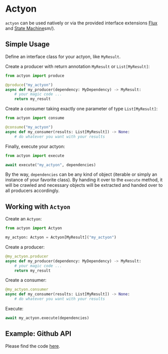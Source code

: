 # Actyon

`actyon` can be used natively or via the provided interface extensions [Flux](flux/) and [State Machine]({)sm/).

## Simple Usage

Define an interface class for your actyon, like `MyResult`.

Create a producer with return annotation `MyResult` or `List[MyResult]`:

```python
from actyon import produce

@produce("my_actyon")
async def my_producer(dependency: MyDependency) -> MyResult:
    # your magic code ...
    return my_result
```

Create a consumer taking exactly one parameter of type `List[MyResult]`:

```python
from actyon import consume

@consume("my_actyon")
async def my_consumer(results: List[MyResult]) -> None:
    # do whatever you want with your results
```

Finally, execute your actyon:

```python
from actyon import execute

await execute("my_actyon", dependencies)
```

By the way, `dependencies` can be any kind of object (iterable or simply an instance of your favorite class). By handing it over to the `execute` method, it will be crawled and necessary objects will be extracted and handed over to all producers accordingly.

## Working with `Actyon`

Create an `Actyon`:

```python
from actyon import Actyon

my_actyon: Actyon = Actyon[MyResult]("my_actyon")
```

Create a producer:

```python
@my_actyon.producer
async def my_producer(dependency: MyDependency) -> MyResult:
    # your magic code ...
    return my_result
```

Create a consumer:

```python
@my_actyon.consumer
async def my_consumer(results: List[MyResult]) -> None:
    # do whatever you want with your results
```

Execute:

```python
await my_actyon.execute(dependencies)
```

## Example: Github API

Please find the code [here](https://github.com/neatc0der/actyon/tree/master/examples/github_api.py).

